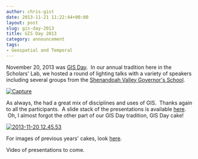 ```yaml
---
author: chris-gist
date: 2013-11-21 11:22:44+00:00
layout: post
slug: gis-day-2013
title: GIS Day 2013
category: announcement
tags:
- Geospatial and Temporal
---
```


November 20, 2013 was [GIS Day](http://gisday.com/).  In our annual tradition here in the Scholars' Lab, we hosted a round of lighting talks with a variety of speakers including several groups from the [Shenandoah Valley Governor's School](http://svgsstudentnews.wordpress.com/).

[![Capture](http://static.scholarslab.org/wp-content/uploads/2013/11/Capture-793x1024.png)](http://static.scholarslab.org/wp-content/uploads/2013/11/Capture.png)



As always, the had a great mix of disciplines and uses of GIS.  Thanks again to all the participants.  A slide stack of the presentations is available [here](http://teaching.scholarslab.org/courses/2013_GIS_Day/Scholars_Lab_GIS_Day_2013_Presentations.pdf).  Oh, I almost forgot the other part of our GIS Day tradition, GIS Day cake!

[![2013-11-20 12.45.53](http://static.scholarslab.org/wp-content/uploads/2013/11/2013-11-20-12.45.53-1024x768.jpg)](http://static.scholarslab.org/wp-content/uploads/2013/11/2013-11-20-12.45.53.jpg)



For images of previous years' cakes, look [here](http://www.scholarslab.org/announcements/the-mappy-goodness-that-is-gis-day-in-the-scholars-lab/).

Video of presentations to come.
